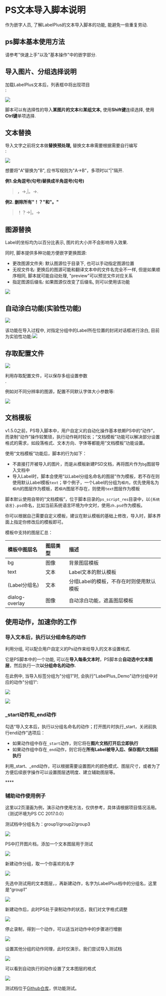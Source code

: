 # PS文本导入脚本说明

作为嵌字人员, 了解LabelPlus的文本导入脚本的功能, 能避免一些重复劳动.

## ps脚本基本使用方法

请参考"快速上手"以及"基本操作"中的嵌字部分.

## 导入图片、分组选择说明

加载LabelPlus文本后，列表框中将出现项目  
:

![](.gitbook/assets/ps_script_1.jpg)

脚本可以有选择性的导入**某图片的文本**和**某组文本,** 使用**Shift键**连续选择, 使用**Ctrl键**单项选择.

## 文本替换

导入文字之前将文本做**替换预处理,** 替换文本串需要根据需要自行编写  
:

![](.gitbook/assets/ps_script_2.jpg)

想要将"A"替换为"B", 应书写规则为"A-&gt;B"，多项时以"\|"隔开.

**例1.全角逗号\(句号\)替换成半角逗号\(句号\)**

> ，-&gt;,\|。-&gt;.

**例2. 删除所有"！？"和"。"**

> ！？-&gt;\|。-&gt;

## 图源替换

Label的坐标均为以百分比表示, 图片的大小并不会影响导入效果.

同时, 脚本提供多种功能方便嵌字更换图源:

* 更改图源文件夹: 默认图源位于目录下, 也可以手动指定图源位置
* 无视文件名: 更换后的图源可能和翻译文本中的文件名完全不一样, 但是如果顺序相同, 脚本就可能自动处理, "preview"可以预览文件对应关系
* 指定图源后缀名: 如果图源仅改变了后缀名, 则可以使用该功能

![](.gitbook/assets/image_replace.png)

## 自动涂白功能\(实验性功能\)

![](.gitbook/assets/script-tu-bai.png)

该功能在导入过程中, 对指定分组中的Label所在位置的封闭对话框进行涂白, 目前为实验性功能:![](.gitbook/assets/tu-bai-ce-shi.gif)

## 存取配置文件

![](.gitbook/assets/ps_script_3.jpg)

利用存取配置文件，可以保存多组设置参数  
.

例如对不同分辨率的图源，配置不同默认字体大小参数等:

![](.gitbook/assets/ps_script_4.jpg)

## 文档模板

v1.5.0之前，PS导入脚本中，用户自定义的自动化操作基本依赖PS中的“动作”，而录制“动作”操作较繁琐，执行动作耗时较长；“文档模板”功能可以解决部分设置格式的需求，如段落格式、文本方向、字体等都能用“文档模板”功能设置。

使用“文档模板”功能后，脚本的行为如下：

* 不直接打开被导入的图片，而是从模板新建PSD文档，再将图片作为`bg`图层导入文档中
* 导入Label时，脚本会使用“以Label分组名命名的图层”作为模板，若不存在则使用默认Label模板`text`；举个例子，一个Label的分组为`框内`，优先使用名为`框内`的图层作为模板，若`框内`图层不存在，则使用`text`图层作为模板

脚本默认使用自带的“文档模板”，位于脚本目录的`ps_script_res`目录中，以`{系统语言}.psd`命名，比如当前系统语言环境为中文时，使用`zh.psd`作为模板。

你可以根据自己需要自定义模板，建议在默认模板的基础上修改，导入时，脚本界面上指定你修改后的模板即可。

模板中支持的图层汇总：

|  模板中图层名 | 图层类型 | 描述 |
| :--- | :--- | :--- |
| bg | 图像 | 背景图层模板 |
| text | 文本 | Label文本的默认模板 |
| \(Label分组名\) | 文本 | 分组Label的模板，不存在时则使用默认模板 |
| dialog-overlay | 图像 | 自动涂白功能，遮盖图层模板 |

## 使用动作，加速你的工作

### 导入文本后，执行以分组命名的动作

利用分组, 可以配合用户自定义的Ps动作来给导入的文本设置格式.

它是PS脚本中的一个功能, 可以在**导入每条文本时**，PS脚本会**自动选中文本图层**，然后执行一次**以分组命名的动作.**

在此例中, 当导入标签分组为"分组1"时, 会执行"LabelPlus\_Demo"动作分组中对应的动作"分组1":

![](.gitbook/assets/group_action_3.jpg)

![](.gitbook/assets/group_action_2.jpg)

### \_start动作和\_end动作

勾选“导入文本后，执行以分组名命名的动作；打开图片时执行\_start，关闭前执行end动作”选项后：

* 如果动作组中存在`_start`动作，则它将在**图片文档打开后立即执行**
* 如果动作组中存在`_end`动作，则它将在**所有Label被导入后、保存图片文档前执行**

利用\_start、\_end动作，可以根据需要设置图片的颜色模式、图层尺寸，或者为了方便后续嵌字操作可以设置图层透明度、建立辅助图层等。

\*\*\*\*

### 辅助动作使用例子

这里以2页漫画为例，演示动作使用方法，仅供参考，具体请根据项目情况活用。（测试环境为PS CC 2017.0.0）

测试档中分组名为：group1/group2/group3

![](.gitbook/assets/image%20%282%29.png)

PS中打开图片档，添加一个文本图层用于测试

![](.gitbook/assets/image%20%281%29.png)

新建动作分组，取一个你喜欢的名字

![](.gitbook/assets/image%20%288%29.png)

先选中测试用的文本图层，，再新建动作，名字为LabelPlus档中的分组名，这里是“group1”

![](.gitbook/assets/image%20%285%29.png)

新建动作后，此时PS处于录制动作的状态，我们对文字格式调整

![](.gitbook/assets/image%20%2810%29.png)

停止录制，得到一个动作，可以适当对动作中的步骤进行增删

![](.gitbook/assets/image%20%2811%29.png)

设置其他分组的动作同理，此时仅演示，我们尝试导入测试档

![](.gitbook/assets/image.png)

可以看到自动执行的动作设置了文本图层的格式

![](.gitbook/assets/image%20%289%29.png)

测试档位于[Github仓库](https://github.com/LabelPlus/labelplus_test_files/tree/master/action_test_files)，供功能测试。

